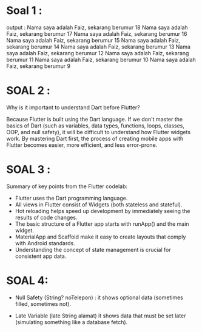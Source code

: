 # Soal 1 : 
output : 
Nama saya adalah Faiz, sekarang berumur 18
Nama saya adalah Faiz, sekarang berumur 17
Nama saya adalah Faiz, sekarang berumur 16
Nama saya adalah Faiz, sekarang berumur 15
Nama saya adalah Faiz, sekarang berumur 14
Nama saya adalah Faiz, sekarang berumur 13
Nama saya adalah Faiz, sekarang berumur 12
Nama saya adalah Faiz, sekarang berumur 11
Nama saya adalah Faiz, sekarang berumur 10
Nama saya adalah Faiz, sekarang berumur 9




# SOAL 2 : 
Why is it important to understand Dart before Flutter?

Because Flutter is built using the Dart language. If we don't master the basics of Dart (such as variables, data types, functions, loops, classes, OOP, and null safety), it will be difficult to understand how Flutter widgets work. By mastering Dart first, the process of creating mobile apps with Flutter becomes easier, more efficient, and less error-prone.

# SOAL 3 : 
Summary of key points from the Flutter codelab:

- Flutter uses the Dart programming language.
- All views in Flutter consist of Widgets (both stateless and stateful).
- Hot reloading helps speed up development by immediately seeing the results of code changes.
- The basic structure of a Flutter app starts with runApp() and the main widget.
- MaterialApp and Scaffold make it easy to create layouts that comply with Android standards.
- Understanding the concept of state management is crucial for consistent app data.

# SOAL 4:

- Null Safety (String? noTelepon) :
it shows optional data (sometimes filled, sometimes not).

- Late Variable (late String alamat) 
it shows data that must be set later (simulating something like a database fetch).